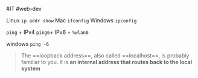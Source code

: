 #IT #web-dev 

Linux `ip addr show`
Mac `ifconfig`
Windows `ipconfig`

`ping` + IPv4
`ping6`+ IPv6 + `%wlan0`

windows
`ping -6`

> The ==loopback address==, also called ==localhost==, is probably familiar to you. It is **an internal address that routes back to the local system**